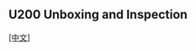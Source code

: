 ## U200 Unboxing and Inspection

[[中文]](../../../cn/device_and_usage_manual/ANTSDR_U_Series_Module/ANTSDR_U200_Reference_Manual/AntsdrU200_First_boot_check_cn.html)